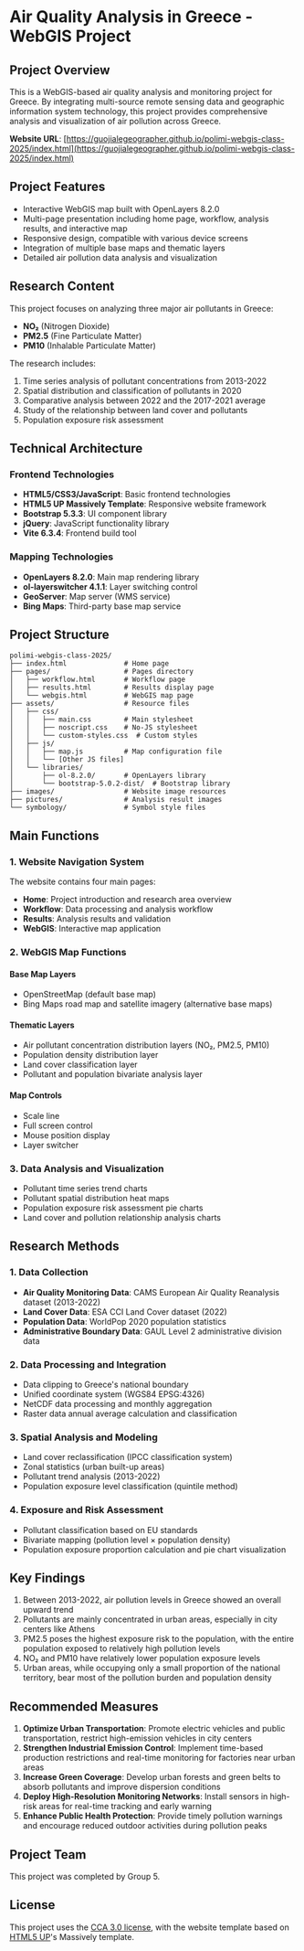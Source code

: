 # Air Quality Analysis in Greece - WebGIS Project

## Project Overview

This is a WebGIS-based air quality analysis and monitoring project for Greece. By integrating multi-source remote sensing data and geographic information system technology, this project provides comprehensive analysis and visualization of air pollution across Greece.

**Website URL**: [https://guojialegeographer.github.io/polimi-webgis-class-2025/index.html](https://guojialegeographer.github.io/polimi-webgis-class-2025/index.html)

## Project Features

- Interactive WebGIS map built with OpenLayers 8.2.0
- Multi-page presentation including home page, workflow, analysis results, and interactive map
- Responsive design, compatible with various device screens
- Integration of multiple base maps and thematic layers
- Detailed air pollution data analysis and visualization

## Research Content

This project focuses on analyzing three major air pollutants in Greece:
- **NO₂** (Nitrogen Dioxide)
- **PM2.5** (Fine Particulate Matter)
- **PM10** (Inhalable Particulate Matter)

The research includes:
1. Time series analysis of pollutant concentrations from 2013-2022
2. Spatial distribution and classification of pollutants in 2020
3. Comparative analysis between 2022 and the 2017-2021 average
4. Study of the relationship between land cover and pollutants
5. Population exposure risk assessment

## Technical Architecture

### Frontend Technologies

- **HTML5/CSS3/JavaScript**: Basic frontend technologies
- **HTML5 UP Massively Template**: Responsive website framework
- **Bootstrap 5.3.3**: UI component library
- **jQuery**: JavaScript functionality library
- **Vite 6.3.4**: Frontend build tool

### Mapping Technologies

- **OpenLayers 8.2.0**: Main map rendering library
- **ol-layerswitcher 4.1.1**: Layer switching control
- **GeoServer**: Map server (WMS service)
- **Bing Maps**: Third-party base map service

## Project Structure

```
polimi-webgis-class-2025/
├── index.html              # Home page
├── pages/                  # Pages directory
│   ├── workflow.html       # Workflow page
│   ├── results.html        # Results display page
│   └── webgis.html         # WebGIS map page
├── assets/                 # Resource files
│   ├── css/
│   │   ├── main.css        # Main stylesheet
│   │   ├── noscript.css    # No-JS stylesheet
│   │   └── custom-styles.css  # Custom styles
│   ├── js/
│   │   ├── map.js          # Map configuration file
│   │   └── [Other JS files]
│   └── libraries/
│       ├── ol-8.2.0/       # OpenLayers library
│       └── bootstrap-5.0.2-dist/  # Bootstrap library
├── images/                 # Website image resources
├── pictures/               # Analysis result images
└── symbology/              # Symbol style files
```

## Main Functions

### 1. Website Navigation System

The website contains four main pages:
- **Home**: Project introduction and research area overview
- **Workflow**: Data processing and analysis workflow
- **Results**: Analysis results and validation
- **WebGIS**: Interactive map application

### 2. WebGIS Map Functions

#### Base Map Layers
- OpenStreetMap (default base map)
- Bing Maps road map and satellite imagery (alternative base maps)

#### Thematic Layers
- Air pollutant concentration distribution layers (NO₂, PM2.5, PM10)
- Population density distribution layer
- Land cover classification layer
- Pollutant and population bivariate analysis layer

#### Map Controls
- Scale line
- Full screen control
- Mouse position display
- Layer switcher

### 3. Data Analysis and Visualization

- Pollutant time series trend charts
- Pollutant spatial distribution heat maps
- Population exposure risk assessment pie charts
- Land cover and pollution relationship analysis charts

## Research Methods

### 1. Data Collection

- **Air Quality Monitoring Data**: CAMS European Air Quality Reanalysis dataset (2013-2022)
- **Land Cover Data**: ESA CCI Land Cover dataset (2022)
- **Population Data**: WorldPop 2020 population statistics
- **Administrative Boundary Data**: GAUL Level 2 administrative division data

### 2. Data Processing and Integration

- Data clipping to Greece's national boundary
- Unified coordinate system (WGS84 EPSG:4326)
- NetCDF data processing and monthly aggregation
- Raster data annual average calculation and classification

### 3. Spatial Analysis and Modeling

- Land cover reclassification (IPCC classification system)
- Zonal statistics (urban built-up areas)
- Pollutant trend analysis (2013-2022)
- Population exposure level classification (quintile method)

### 4. Exposure and Risk Assessment

- Pollutant classification based on EU standards
- Bivariate mapping (pollution level × population density)
- Population exposure proportion calculation and pie chart visualization

## Key Findings

1. Between 2013-2022, air pollution levels in Greece showed an overall upward trend
2. Pollutants are mainly concentrated in urban areas, especially in city centers like Athens
3. PM2.5 poses the highest exposure risk to the population, with the entire population exposed to relatively high pollution levels
4. NO₂ and PM10 have relatively lower population exposure levels
5. Urban areas, while occupying only a small proportion of the national territory, bear most of the pollution burden and population density

## Recommended Measures

1. **Optimize Urban Transportation**: Promote electric vehicles and public transportation, restrict high-emission vehicles in city centers
2. **Strengthen Industrial Emission Control**: Implement time-based production restrictions and real-time monitoring for factories near urban areas
3. **Increase Green Coverage**: Develop urban forests and green belts to absorb pollutants and improve dispersion conditions
4. **Deploy High-Resolution Monitoring Networks**: Install sensors in high-risk areas for real-time tracking and early warning
5. **Enhance Public Health Protection**: Provide timely pollution warnings and encourage reduced outdoor activities during pollution peaks

## Project Team

This project was completed by Group 5.

## License

This project uses the [CCA 3.0 license](https://html5up.net/license), with the website template based on [HTML5 UP](https://html5up.net/)'s Massively template.
